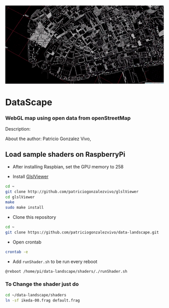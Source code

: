 ![](imgs/image.png)

# DataScape
### WebGL map using open data from openStreetMap 

Description:

About the author: Patricio Gonzalez Vivo, 


## Load sample shaders on RaspberryPi

- After installing Raspbian, set the GPU memory to 258

- Install [GlslViewer](https://github.com/patriciogonzalezvivo/glslViewer.git) 

```bash
cd ~ 
git clone http://github.com/patriciogonzalezvivo/glslViewer
cd glslViewer
make
sudo make install
```

- Clone this repository

```bash
cd ~ 
git clone https://github.com/patriciogonzalezvivo/data-landscape.git
```

- Open crontab

```bash
crontab -e
```

- Add ```runShader.sh``` to be run every reboot

```
@reboot /home/pi/data-landscape/shaders/./runShader.sh
```

### To Change the shader just do

```bash
cd ~/data-landscape/shaders
ln -sf ikeda-00.frag default.frag
```

